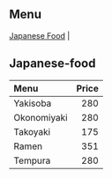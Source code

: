 ## Menu

[Japanese Food](#Japanese-food) |

## Japanese-food

| Menu        | Price |
|:------------|------:|
| Yakisoba    |   280 |
| Okonomiyaki |   280 |
| Takoyaki    |   175 |
| Ramen       |   351 |
| Tempura     |   280 |

